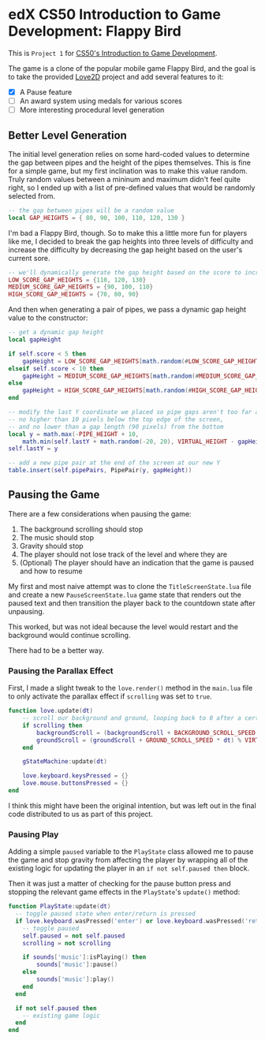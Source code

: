 # edX CS50 Introduction to Game Development: Flappy Bird

This is `Project 1` for [CS50's Introduction to Game Development](https://cs50.harvard.edu/games/2018/).

The game is a clone of the popular mobile game Flappy Bird, and the goal is to take the provided [Love2D](https://love2d.org/) project and add several features to it:

- [x] A Pause feature
- [ ] An award system using medals for various scores
- [ ] More interesting procedural level generation

## Better Level Generation

The initial level generation relies on some hard-coded values to determine the gap between pipes and the height of the pipes themselves. This is fine for a simple game, but my first inclination was to make this value random. Truly random values between a mininum and maximum didn't feel quite right, so I ended up with a list of pre-defined values that would be randomly selected from.

```lua
-- the gap between pipes will be a random value
local GAP_HEIGHTS = { 80, 90, 100, 110, 120, 130 }
```

I'm bad a Flappy Bird, though. So to make this a little more fun for players like me, I decided to break the gap heights into three levels of difficulty and increase the difficulty by decreasing the gap height based on the user's current sore.
  
```lua
-- we'll dynamically generate the gap height based on the score to increase difficulty as the player progresses
LOW_SCORE_GAP_HEIGHTS = {110, 120, 130}
MEDIUM_SCORE_GAP_HEIGHTS = {90, 100, 110}
HIGH_SCORE_GAP_HEIGHTS = {70, 80, 90}
```

And then when generating a pair of pipes, we pass a dynamic gap height value to the constructor:

```lua
-- get a dynamic gap height
local gapHeight

if self.score < 5 then
    gapHeight = LOW_SCORE_GAP_HEIGHTS[math.random(#LOW_SCORE_GAP_HEIGHTS)]
elseif self.score < 10 then
    gapHeight = MEDIUM_SCORE_GAP_HEIGHTS[math.random(#MEDIUM_SCORE_GAP_HEIGHTS)]
else
    gapHeight = HIGH_SCORE_GAP_HEIGHTS[math.random(#HIGH_SCORE_GAP_HEIGHTS)]
end

-- modify the last Y coordinate we placed so pipe gaps aren't too far apart
-- no higher than 10 pixels below the top edge of the screen,
-- and no lower than a gap length (90 pixels) from the bottom
local y = math.max(-PIPE_HEIGHT + 10, 
    math.min(self.lastY + math.random(-20, 20), VIRTUAL_HEIGHT - gapHeight - PIPE_HEIGHT))
self.lastY = y

-- add a new pipe pair at the end of the screen at our new Y
table.insert(self.pipePairs, PipePair(y, gapHeight))
```


## Pausing the Game

There are a few considerations when pausing the game:

1. The background scrolling should stop
2. The music should stop
3. Gravity should stop
4. The player should not lose track of the level and where they are
5. (Optional) The player should have an indication that the game is paused and how to resume

My first and most naive attempt was to clone the `TitleScreenState.lua` file and create a new `PauseScreenState.lua` game state that renders out the paused text and then transition the player back to the countdown state after unpausing.

This worked, but was not ideal because the level would restart and the background would continue scrolling.

There had to be a better way.

### Pausing the Parallax Effect

First, I made a slight tweak to the `love.render()` method in the `main.lua` file to only activate the parallax effect if `scrolling` was set to `true`.

```lua
function love.update(dt)
    -- scroll our background and ground, looping back to 0 after a certain amount
    if scrolling then
        backgroundScroll = (backgroundScroll + BACKGROUND_SCROLL_SPEED * dt) % BACKGROUND_LOOPING_POINT
        groundScroll = (groundScroll + GROUND_SCROLL_SPEED * dt) % VIRTUAL_WIDTH
    end

    gStateMachine:update(dt)

    love.keyboard.keysPressed = {}
    love.mouse.buttonsPressed = {}
end
```

I think this might have been the original intention, but was left out in the final code distributed to us as part of this project.

### Pausing Play

Adding a simple `paused` variable to the `PlayState` class allowed me to pause the game and stop gravity from affecting the player by wrapping all of the existing logic for updating the player in an `if not self.paused then` block.

Then it was just a matter of checking for the pause button press and stopping the relevant game effects in the `PlayState`'s `update()` method:

```lua
function PlayState:update(dt)
  -- toggle paused state when enter/return is pressed
  if love.keyboard.wasPressed('enter') or love.keyboard.wasPressed('return') then
    -- toggle paused
    self.paused = not self.paused
    scrolling = not scrolling

    if sounds['music']:isPlaying() then
        sounds['music']:pause()
    else
        sounds['music']:play()
    end
  end

  if not self.paused then
    -- existing game logic
  end
end
```